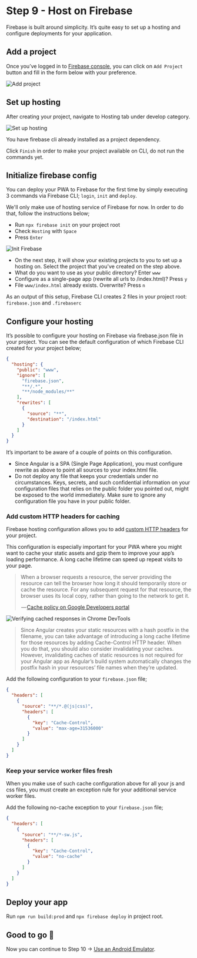 # Step 9 - Host on Firebase

Firebase is built around simplicity. It’s quite easy to set up a hosting and configure deployments for your application.

## Add a project

Once you’ve logged in to [Firebase console](https://console.firebase.google.com/), you can click on `Add Project` button and fill in the form below with your preference.

![Add project](https://cdn-images-1.medium.com/max/1600/1*Qh-SDA2No4fQl--m31zQTg.png)

## Set up hosting

After creating your project, navigate to Hosting tab under develop category. 

![Set up hosting](https://cdn-images-1.medium.com/max/2400/1*ncc-9H9yvbsiuwUab45vTQ.png)

You have firebase cli already installed as a project dependency. 

Click `Finish` in order to make your project available on CLI, do not run the commands yet.

## Initialize firebase config

You can deploy your PWA to Firebase for the first time by simply executing 3 commands via Firebase CLI; `login`, `init` and `deploy`. 

We'll only make use of hosting service of Firebase for now. In order to do that, follow the instructions below;

* Run `npx firebase init` on your project root 
* Check `Hosting` with `Space`
* Press `Enter`

![Init Firebase](https://cdn-images-1.medium.com/max/2400/1*WpxdhNU_HQ2y9yp6RoRNig.png)

* On the next step, it will show your existing projects to you to set up a hosting on. Select the project that you've created on the step above.
* What do you want to use as your public directory? Enter `www`
* Configure as a single-page app (rewrite all urls to /index.html)? Press `y`
* File `www/index.html` already exists. Overwrite? Press `n`

As an output of this setup, Firebase CLI creates 2 files in your project root: `firebase.json` and `.firebaserc`

## Configure your hosting

It’s possible to configure your hosting on Firebase via firebase.json file in your project. You can see the default configuration of which Firebase CLI created for your project below;

```json
{
  "hosting": {
    "public": "www",
    "ignore": [
      "firebase.json",
      "**/.*",
      "**/node_modules/**"
    ],
    "rewrites": [
      {
        "source": "**",
        "destination": "/index.html"
      }
    ]
  }
}
```

It’s important to be aware of a couple of points on this configuration.

* Since Angular is a SPA (Single Page Application), you must configure rewrite as above to point all sources to your index.html file.
* Do not deploy any file that keeps your credentials under no circumstances. Keys, secrets, and such confidential information on your configuration files that relies on the public folder you pointed out, might be exposed to the world immediately. Make sure to ignore any configuration file you have in your public folder.

### Add custom HTTP headers for caching

Firebase hosting configuration allows you to add [custom HTTP headers](https://firebase.google.com/docs/hosting/full-config#headers) for your project.

This configuration is especially important for your PWA where you might want to cache your static assets and gzip them to improve your app’s loading performance. A long cache lifetime can speed up repeat visits to your page.

> When a browser requests a resource, the server providing the resource can tell the browser how long it should temporarily store or cache the resource. For any subsequent request for that resource, the browser uses its local copy, rather than going to the network to get it.
>
> — [Cache policy on Google Developers portal](https://developers.google.com/web/tools/lighthouse/audits/cache-policy)

![Verifying cached responses in Chrome DevTools](https://cdn-images-1.medium.com/max/1600/0*ejKN_MNjBX8L7TUH.png)

> Since Angular creates your static resources with a hash postfix in the filename, you can take advantage of introducing a long cache lifetime for those resources by adding Cache-Control HTTP header. When you do that, you should also consider invalidating your caches. However, invalidating caches of static resources is not required for your Angular app as Angular’s build system automatically changes the postfix hash in your resources’ file names when they’re updated.

Add the following configuration to your `firebase.json` file;

```json
{
  "headers": [
    {
      "source": "**/*.@(js|css)",
      "headers": [
        {
          "key": "Cache-Control",
          "value": "max-age=31536000"
        }
      ]
    }
  ]
}
```

### Keep your service worker files fresh

When you make use of such cache configuration above for all your js and css files, you must create an exception rule for your additional service worker files. 

Add the following no-cache exception to your `firebase.json` file;

```json
{
  "headers": [
    {
      "source": "**/*-sw.js",
      "headers": [
        {
          "key": "Cache-Control",
          "value": "no-cache"
        }
      ]
    }
  ]
}
```

## Deploy your app

Run `npm run build:prod` and `npx firebase deploy` in project root.
 

## Good to go 🎯

Now you can continue to Step 10 -> [Use an Android Emulator](https://github.com/onderceylan/pwa-workshop-angular-firebase/blob/step-10/README.md).
